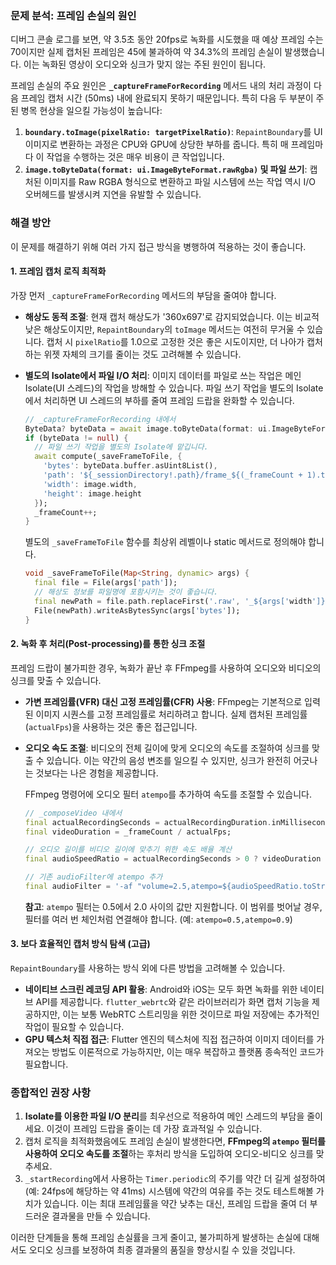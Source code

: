 ### 문제 분석: 프레임 손실의 원인

디버그 콘솔 로그를 보면, 약 3.5초 동안 20fps로 녹화를 시도했을 때 예상 프레임 수는 70이지만 실제 캡처된 프레임은 45에 불과하여 약 34.3%의 프레임 손실이 발생했습니다. 이는 녹화된 영상이 오디오와 싱크가 맞지 않는 주된 원인이 됩니다.

프레임 손실의 주요 원인은 **`_captureFrameForRecording`** 메서드 내의 처리 과정이 다음 프레임 캡처 시간 (50ms) 내에 완료되지 못하기 때문입니다. 특히 다음 두 부분이 주된 병목 현상을 일으킬 가능성이 높습니다:

1.  **`boundary.toImage(pixelRatio: targetPixelRatio)`**: `RepaintBoundary`를 UI 이미지로 변환하는 과정은 CPU와 GPU에 상당한 부하를 줍니다. 특히 매 프레임마다 이 작업을 수행하는 것은 매우 비용이 큰 작업입니다.
2.  **`image.toByteData(format: ui.ImageByteFormat.rawRgba)` 및 파일 쓰기**: 캡처된 이미지를 Raw RGBA 형식으로 변환하고 파일 시스템에 쓰는 작업 역시 I/O 오버헤드를 발생시켜 지연을 유발할 수 있습니다.

### 해결 방안

이 문제를 해결하기 위해 여러 가지 접근 방식을 병행하여 적용하는 것이 좋습니다.

#### 1. **프레임 캡처 로직 최적화**

가장 먼저 `_captureFrameForRecording` 메서드의 부담을 줄여야 합니다.

- **해상도 동적 조절**: 현재 캡처 해상도가 '360x697'로 감지되었습니다. 이는 비교적 낮은 해상도이지만, `RepaintBoundary`의 `toImage` 메서드는 여전히 무거울 수 있습니다. 캡처 시 `pixelRatio`를 1.0으로 고정한 것은 좋은 시도이지만, 더 나아가 캡처하는 위젯 자체의 크기를 줄이는 것도 고려해볼 수 있습니다.
- **별도의 Isolate에서 파일 I/O 처리**: 이미지 데이터를 파일로 쓰는 작업은 메인 Isolate(UI 스레드)의 작업을 방해할 수 있습니다. 파일 쓰기 작업을 별도의 Isolate에서 처리하면 UI 스레드의 부하를 줄여 프레임 드랍을 완화할 수 있습니다.

  ```dart
  // _captureFrameForRecording 내에서
  ByteData? byteData = await image.toByteData(format: ui.ImageByteFormat.rawRgba);
  if (byteData != null) {
    // 파일 쓰기 작업을 별도의 Isolate에 맡깁니다.
    await compute(_saveFrameToFile, {
      'bytes': byteData.buffer.asUint8List(),
      'path': '${_sessionDirectory!.path}/frame_${(_frameCount + 1).toString().padLeft(5, '0')}.raw',
      'width': image.width,
      'height': image.height
    });
    _frameCount++;
  }
  ```

  별도의 `_saveFrameToFile` 함수를 최상위 레벨이나 static 메서드로 정의해야 합니다.

  ```dart
  void _saveFrameToFile(Map<String, dynamic> args) {
    final file = File(args['path']);
    // 해상도 정보를 파일명에 포함시키는 것이 좋습니다.
    final newPath = file.path.replaceFirst('.raw', '_${args['width']}x${args['height']}.raw');
    File(newPath).writeAsBytesSync(args['bytes']);
  }
  ```

#### 2. **녹화 후 처리(Post-processing)를 통한 싱크 조절**

프레임 드랍이 불가피한 경우, 녹화가 끝난 후 FFmpeg를 사용하여 오디오와 비디오의 싱크를 맞출 수 있습니다.

- **가변 프레임률(VFR) 대신 고정 프레임률(CFR) 사용**: FFmpeg는 기본적으로 입력된 이미지 시퀀스를 고정 프레임률로 처리하려고 합니다. 실제 캡처된 프레임률(`actualFps`)을 사용하는 것은 좋은 접근입니다.
- **오디오 속도 조절**: 비디오의 전체 길이에 맞게 오디오의 속도를 조절하여 싱크를 맞출 수 있습니다. 이는 약간의 음성 변조를 일으킬 수 있지만, 싱크가 완전히 어긋나는 것보다는 나은 경험을 제공합니다.

  FFmpeg 명령어에 오디오 필터 `atempo`를 추가하여 속도를 조절할 수 있습니다.

  ```dart
  // _composeVideo 내에서
  final actualRecordingSeconds = actualRecordingDuration.inMilliseconds / 1000.0;
  final videoDuration = _frameCount / actualFps;

  // 오디오 길이를 비디오 길이에 맞추기 위한 속도 배율 계산
  final audioSpeedRatio = actualRecordingSeconds > 0 ? videoDuration / actualRecordingSeconds : 1.0;

  // 기존 audioFilter에 atempo 추가
  final audioFilter = '-af "volume=2.5,atempo=${audioSpeedRatio.toStringAsFixed(3)}"';
  ```

  **참고**: `atempo` 필터는 0.5에서 2.0 사이의 값만 지원합니다. 이 범위를 벗어날 경우, 필터를 여러 번 체인처럼 연결해야 합니다. (예: `atempo=0.5,atempo=0.9`)

#### 3. **보다 효율적인 캡처 방식 탐색 (고급)**

`RepaintBoundary`를 사용하는 방식 외에 다른 방법을 고려해볼 수 있습니다.

- **네이티브 스크린 레코딩 API 활용**: Android와 iOS는 모두 화면 녹화를 위한 네이티브 API를 제공합니다. `flutter_webrtc`와 같은 라이브러리가 화면 캡처 기능을 제공하지만, 이는 보통 WebRTC 스트리밍을 위한 것이므로 파일 저장에는 추가적인 작업이 필요할 수 있습니다.
- **GPU 텍스처 직접 접근**: Flutter 엔진의 텍스처에 직접 접근하여 이미지 데이터를 가져오는 방법도 이론적으로 가능하지만, 이는 매우 복잡하고 플랫폼 종속적인 코드가 필요합니다.

### 종합적인 권장 사항

1.  **Isolate를 이용한 파일 I/O 분리**를 최우선으로 적용하여 메인 스레드의 부담을 줄이세요. 이것이 프레임 드랍을 줄이는 데 가장 효과적일 수 있습니다.
2.  캡처 로직을 최적화했음에도 프레임 손실이 발생한다면, **FFmpeg의 `atempo` 필터를 사용하여 오디오 속도를 조절**하는 후처리 방식을 도입하여 오디오-비디오 싱크를 맞추세요.
3.  `_startRecording`에서 사용하는 `Timer.periodic`의 주기를 약간 더 길게 설정하여 (예: 24fps에 해당하는 약 41ms) 시스템에 약간의 여유를 주는 것도 테스트해볼 가치가 있습니다. 이는 최대 프레임률을 약간 낮추는 대신, 프레임 드랍을 줄여 더 부드러운 결과물을 만들 수 있습니다.

이러한 단계들을 통해 프레임 손실률을 크게 줄이고, 불가피하게 발생하는 손실에 대해서도 오디오 싱크를 보정하여 최종 결과물의 품질을 향상시킬 수 있을 것입니다.
